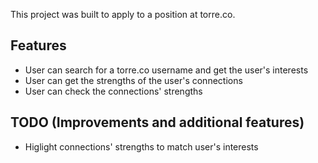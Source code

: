 This project was built to apply to a position at torre.co. 

## Features
- User can search for a torre.co username and get the user's interests
- User can get the strengths of the user's connections
- User can check the connections' strengths

## TODO (Improvements and additional features)
- Higlight connections' strengths to match user's interests
